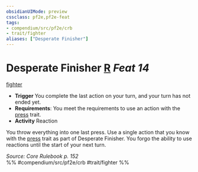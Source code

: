 ```yaml
---
obsidianUIMode: preview
cssclass: pf2e,pf2e-feat
tags:
- compendium/src/pf2e/crb
- trait/fighter
aliases: ["Desperate Finisher"]
---
```

# Desperate Finisher  [R](rules/core-rulebook/chapter-9-playing-the-game.md#Actions "Reaction") *Feat 14*  
[fighter](rules/traits/fighter.md "Fighter Class Trait")  

- **Trigger** You complete the last action on your turn, and your turn has not ended yet.
- **Requirements**: You meet the requirements to use an action with the [press](rules/traits/press.md "Press Combat Trait") trait.
- **Activity** Reaction

You throw everything into one last press. Use a single action that you know with the [press](rules/traits/press.md "Press Combat Trait") trait as part of Desperate Finisher. You forgo the ability to use reactions until the start of your next turn.

*Source: Core Rulebook p. 152*  
%% #compendium/src/pf2e/crb #trait/fighter %%